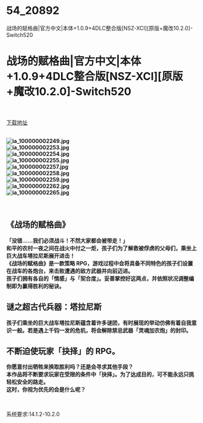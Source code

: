 # 54_20892
战场的赋格曲|官方中文|本体+1.0.9+4DLC整合版[NSZ-XCI][原版+魔改10.2.0]-Switch520
# 战场的赋格曲|官方中文|本体+1.0.9+4DLC整合版[NSZ-XCI][原版+魔改10.2.0]-Switch520
 <br/></br>
[下载地址](https://www.switch520.cc/article/20892 "下载地址")
<br/></br>

<p><strong><img title="ia_100000002249.jpg" src="https://www.switch520.cc/muke_img/2021_08_02_3feed1ff48eba.jpg" alt="ia_100000002249.jpg"></strong><br>
<strong><img title="ia_100000002253.jpg" src="https://www.switch520.cc/muke_img/2021_08_02_5c822cec63ef6.jpg" alt="ia_100000002253.jpg"></strong><br>
<strong><img title="ia_100000002254.jpg" src="https://www.switch520.cc/muke_img/2021_08_02_97dde85e065a0.jpg" alt="ia_100000002254.jpg"></strong><br>
<strong><img title="ia_100000002255.jpg" src="https://www.switch520.cc/muke_img/2021_08_02_b7c0024d8885f.jpg" alt="ia_100000002255.jpg"></strong><br>
<strong><img title="ia_100000002257.jpg" src="https://www.switch520.cc/muke_img/2021_08_02_bc6e8bbe0539f.jpg" alt="ia_100000002257.jpg"></strong><br>
<strong><img title="ia_100000002258.jpg" src="https://www.switch520.cc/muke_img/2021_08_02_208959c681353.jpg" alt="ia_100000002258.jpg"></strong><br>
<strong><img title="ia_100000002259.jpg" src="https://www.switch520.cc/muke_img/2021_08_02_849725aa5e088.jpg" alt="ia_100000002259.jpg"></strong><br>
<strong><img title="ia_100000002262.jpg" src="https://www.switch520.cc/muke_img/2021_08_02_c0114637a9f4e.jpg" alt="ia_100000002262.jpg"></strong><br>
<strong><img title="ia_100000002265.jpg" src="https://www.switch520.cc/muke_img/2021_08_02_49a7a6d06d58f.jpg" alt="ia_100000002265.jpg"></strong></p>
<p>&nbsp;</p>
<h2 class="css-1aq06d4-MarkdownHeading__heading"><strong>《战场的赋格曲》</strong></h2>
<div class="css-1chn1kq" data-component="MarkdownParagraph"><strong>「没错……我们必须战斗！不然大家都会被带走！」</strong></div>
<div class="css-1chn1kq" data-component="MarkdownParagraph"><strong>和平的农村一夜之间在战火中付之一炬，孩子们为了解救被俘虏的父母们，乘坐上巨大战车塔拉尼斯展开进击！</strong></div>
<div class="css-1chn1kq" data-component="MarkdownParagraph"><strong>《战场的赋格曲》是一款策略 RPG，游戏过程中会将具备不同特色的孩子们设置在战车的各炮台，来击败遭遇的敌方武器并向前迈进。</strong></div>
<div class="css-1chn1kq" data-component="MarkdownParagraph"><strong>孩子们拥有各自的「情感」与「契合度」。妥善掌控好这两点，并依照状况调整编制即为赢得胜利的秘诀。</strong></div>
<h2 class="css-1aq06d4-MarkdownHeading__heading"><strong>谜之超古代兵器：塔拉尼斯</strong></h2>
<div class="css-1chn1kq" data-component="MarkdownParagraph"><strong>孩子们乘坐的巨大战车塔拉尼斯蕴含着许多谜团，有时展现的举动仿佛有着自我意识一般。若是遇上千钧一发的危机，将会解除禁忌武器「灵魂加农炮」的封印。</strong></div>
<h2 class="css-1aq06d4-MarkdownHeading__heading"><strong>不断迫使玩家「抉择」的 RPG。</strong></h2>
<div class="css-1chn1kq" data-component="MarkdownParagraph"><strong>你愿意付出牺牲来换取胜利吗？还是会寻求其他手段？</strong><br>
<strong>本作品将不断要求玩家在受限的条件中「抉择」。为了达成目的，可不能永远只挑轻松安全的路走。</strong><br>
<strong>这时，你视为优先的会是什么呢？</strong></div>
<p>&nbsp;</p>
<p>系统要求:14.1.2-10.2.0</p>


